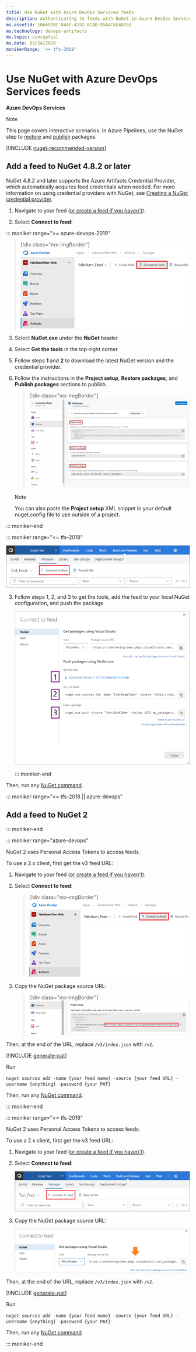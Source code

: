 ```yaml
---
title: Use NuGet with Azure DevOps Services feeds
description: Authenticating to feeds with NuGet in Azure DevOps Services
ms.assetid: 10665DBC-846E-4192-8CAB-D5A4C6E40C65
ms.technology: devops-artifacts
ms.topic: conceptual
ms.date: 03/24/2020
monikerRange: '>= tfs-2018'
---
```


# Use NuGet with Azure DevOps Services feeds

**Azure DevOps Services**

> [!NOTE]
> This page covers interactive scenarios. In Azure Pipelines, use the NuGet step to [restore](../../pipelines/packages/nuget-restore.md) and [publish](../../pipelines/artifacts/nuget.md) packages. 

[!INCLUDE [nuget-recommended-version](../includes/nuget/nuget-recommended-version.md)]

## Add a feed to NuGet 4.8.2 or later
NuGet 4.8.2 and later supports the Azure Artifacts Credential Provider, which automatically acquires feed credentials when needed. For more information on using credential providers with NuGet, see [Creating a NuGet credential provider](/nuget/reference/extensibility/nuget-exe-credential-providers#creating-a-nugetexe-credential-provider).

1. Navigate to your feed ([or create a feed if you haven't](../index.yml)). 

2. Select **Connect to feed**:

::: moniker range=">= azure-devops-2019"

   > [!div class="mx-imgBorder"] 
   >![Connect to feed button in the upper right of the page](../media/connect-to-feed-azure-devops-newnav.png)
   > 

3. Select **NuGet.exe** under the **NuGet** header

4. Select **Get the tools** in the top-right corner

5. Follow steps **1** and **2** to download the latest NuGet version and the credential provider.

6. Follow the instructions in the **Project setup**, **Restore packages**, and **Publish packages** sections to publish.

   > [!div class="mx-imgBorder"] 
   >![NuGet publish instructions in the Connect to feed](../media/nuget-azure-devops-newnav.png)
   > 

   > [!NOTE]
   > You can also paste the **Project setup** XML snippet in your default nuget.config file to use outside of a project.

::: moniker-end

::: moniker range="<= tfs-2018"

   ![Connect to feed button in the upper right of the page](../media/connect-to-feed.png)

3. Follow steps 1, 2, and 3 to get the tools, add the feed to your local NuGet configuration, and push the package.

   ![NuGet publish instructions in the Connect to feed dialog](../media/nugeturl.png)

   ::: moniker-end

Then, run any [NuGet command](/nuget/tools/nuget-exe-cli-reference).

::: moniker range="<= tfs-2018 || azure-devops"

## Add a feed to NuGet 2

::: moniker-end

::: moniker range="azure-devops"

NuGet 2 uses Personal Access Tokens to access feeds.

To use a 2.x client, first get the v3 feed URL: 

1. Navigate to your feed ([or create a feed if you haven't](../index.yml)). 

2. Select **Connect to feed**:
   
   > [!div class="mx-imgBorder"] 
   >![Connect to feed button in the upper-right of the page](../media/connect-to-feed-azure-devops-newnav.png)
   > 
3. Copy the NuGet package source URL:

   > [!div class="mx-imgBorder"] 
   >![NuGet Package source URL in the Connect to feed dialog](../media/nuget-consume-url-azure-devops-newnav.png)
   > 

Then, at the end of the URL, replace `/v3/index.json` with `/v2`. 

[!INCLUDE [generate-pat](../includes/generate-pat.md)]

Run 

```Command
nuget sources add -name {your feed name} -source {your feed URL} -username {anything} -password {your PAT}
```

Then, run any [NuGet command](/nuget/tools/nuget-exe-cli-reference).

::: moniker-end

::: moniker range="<= tfs-2018"

NuGet 2 uses Personal Access Tokens to access feeds.

To use a 2.x client, first get the v3 feed URL: 

1. Navigate to your feed ([or create a feed if you haven't](../index.yml)). 

2. Select **Connect to feed**:

   ![Connect to feed button in the upper-right of the page](../media/connect-to-feed.png)

3. Copy the NuGet package source URL:

   ![NuGet Package source URL in the Connect to feed dialog](../media/nuget-consume-url.png)

   
Then, at the end of the URL, replace `/v3/index.json` with `/v2`. 

[!INCLUDE [generate-pat](../includes/generate-pat.md)]

Run 

```Command
nuget sources add -name {your feed name} -source {your feed URL} -username {anything} -password {your PAT}
```

Then, run any [NuGet command](/nuget/tools/nuget-exe-cli-reference).

   ::: moniker-end